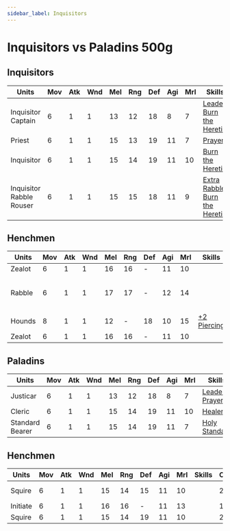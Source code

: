 ```yaml
---
sidebar_label: Inquisitors
---
```

# Inquisitors vs Paladins 500g

## Inquisitors


| Units                    | Mov | Atk | Wnd | Mel | Rng | Def | Agi | Mrl | Skills                                                               | Cost | No  | Equipment |
| ------------------------ | --- | --- | --- | --- | --- | --- | --- | --- | -------------------------------------------------------------------- | ---- | --- | --------- |
| Inquisitor Captain       | 6   | 1   | 1   | 13  | 12  | 18  | 8   | 7   | [Leader](#leader), [Burn the Heretic](#burn-the-heretic)             | 60   | 1   | 2E + Cbow |
| Priest                   | 6   | 1   | 1   | 15  | 13  | 19  | 11  | 7   | [Prayers](#prayers)                                                  | 40   | 1   | 1E        |
| Inquisitor               | 6   | 1   | 1   | 15  | 14  | 19  | 11  | 10  | [Burn the Heretic](#burn-the-heretic)                                | 25   | 1   | 2E + Cbow |
| Inquisitor Rabble Rouser | 6   | 1   | 1   | 15  | 15  | 18  | 11  | 9   | [Extra Rabble](#extra-rabble), [Burn the Heretic](#burn-the-heretic) | 50   | 1   | 2E + Cbow |

## Henchmen
| Units  | Mov | Atk | Wnd | Mel | Rng | Def | Agi | Mrl | Skills                      | Cost | No                      | Equipment |
| ------ | --- | --- | --- | --- | --- | --- | --- | --- | --------------------------- | ---- | ----------------------- | --------- |
| Zealot | 6   | 1   | 1   | 16  | 16  | -   | 11  | 10  |                             | 20   | 3                       | 1E + Bow  |
| Rabble | 6   | 1   | 1   | 17  | 17  | -   | 12  | 14  |                             | -    | See Rabble Rouser skill | Spear     |
| Hounds | 8   | 1   | 1   | 12  | -   | 18  | 10  | 15  | [+2 Piercing](#+2-piercing) | 15   | 3                       | None      |
| Zealot | 6   | 1   | 1   | 16  | 16  | -   | 11  | 10  |                             | 20   | 1                       | 2E        |

## Paladins

| Units           | Mov | Atk | Wnd | Mel | Rng | Def | Agi | Mrl | Skills                                 | Cost | No  | Equipment    |
| --------------- | --- | --- | --- | --- | --- | --- | --- | --- | -------------------------------------- | ---- | --- | ------------ |
| Justicar        | 6   | 1   | 1   | 13  | 12  | 18  | 8   | 7   | [Leader](#leader), [Prayers](#prayers) | 70   | 1   | 2BW + S + HA |
| Cleric          | 6   | 1   | 1   | 15  | 14  | 19  | 11  | 10  | [Healer](#healer)                      | 30   | 1   | 2BW + S      |
| Standard Bearer | 6   | 1   | 1   | 15  | 14  | 19  | 11  | 7   | [Holy Standard](#holy-standard)        | 45   | 1   | 2BW + S      |

## Henchmen
| Units    | Mov | Atk | Wnd | Mel | Rng | Def | Agi | Mrl | Skills | Cost | No  | Equipment   |
| -------- | --- | --- | --- | --- | --- | --- | --- | --- | ------ | ---- | --- | ----------- |
| Squire   | 6   | 1   | 1   | 15  | 14  | 15  | 11  | 10  |        | 25   | 3   | BW + Shield |
| Initiate | 6   | 1   | 1   | 16  | 16  | -   | 11  | 13  |        | 15   | -   | S + E       |
| Squire   | 6   | 1   | 1   | 15  | 14  | 19  | 11  | 10  |        | 25   | 1   | S + E       |

